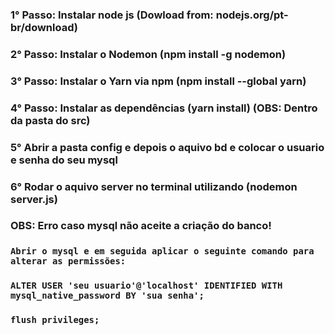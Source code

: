 ### 1° Passo: Instalar node js (Dowload from: nodejs.org/pt-br/download)

### 2° Passo: Instalar o Nodemon (npm install -g nodemon)

### 3° Passo: Instalar o Yarn via npm (npm install --global yarn)

### 4° Passo: Instalar as dependências (yarn install) (OBS: Dentro da pasta do src)

### 5° Abrir a pasta config e depois o aquivo bd e colocar o usuario e senha do seu mysql

### 6° Rodar o aquivo server no terminal utilizando (nodemon server.js)

### OBS: Erro caso mysql não aceite a criação do banco!

### `Abrir o mysql e em seguida aplicar o seguinte comando para alterar as permissões:`

### `ALTER USER 'seu usuario'@'localhost' IDENTIFIED WITH mysql_native_password BY 'sua senha';`

### `flush privileges;`
